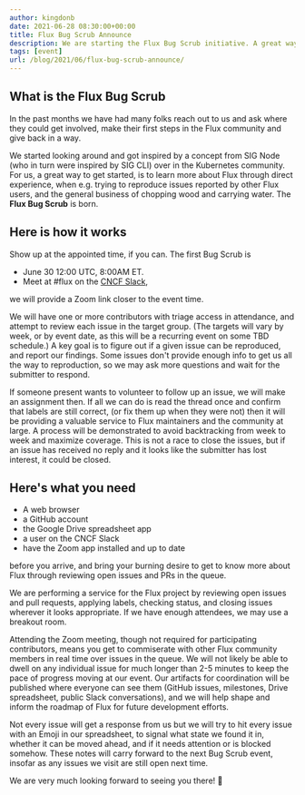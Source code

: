 ```yaml
---
author: kingdonb
date: 2021-06-28 08:30:00+00:00
title: Flux Bug Scrub Announce
description: We are starting the Flux Bug Scrub initiative. A great way to help out in the community and get started by learning more about Flux and interacting with user issues!
tags: [event]
url: /blog/2021/06/flux-bug-scrub-announce/
---
```


## What is the Flux Bug Scrub

In the past months we have had many folks reach out to us and ask where
they could get involved, make their first steps in the Flux community
and give back in a way.

We started looking around and got inspired by a concept from SIG Node
(who in turn were inspired by SIG CLI) over in the Kubernetes community.
For us, a great way to get started, is to learn more about Flux
through direct experience, when e.g. trying to reproduce issues reported by
other Flux users, and the general business of chopping wood and
carrying water. The **Flux Bug Scrub** is born.

## Here is how it works

Show up at the appointed time, if you can. The first Bug Scrub is

- June 30 12:00 UTC, 8:00AM ET.
- Meet at \#flux on the [CNCF Slack](https://slack.cncf.io),

we will provide a Zoom link closer to the event time.

We will have one or more contributors with triage access in attendance,
and attempt to review each issue in the target group. (The targets will
vary by week, or by event date, as this will be a recurring event on
some TBD schedule.) A key goal is to figure out if a given issue can be
reproduced, and report our findings. Some issues don\'t provide enough
info to get us all the way to reproduction, so we may ask more questions
and wait for the submitter to respond.

If someone present wants to volunteer to follow up an issue, we will
make an assignment then. If all we can do is read the thread once and
confirm that labels are still correct, (or fix them up when they were
not) then it will be providing a valuable service to Flux maintainers
and the community at large. A process will be demonstrated to avoid
backtracking from week to week and maximize coverage. This is not a race
to close the issues, but if an issue has received no reply and it looks
like the submitter has lost interest, it could be closed.

## Here's what you need

- A web browser
- a GitHub account
- the Google Drive spreadsheet app
- a user on the CNCF Slack
- have the Zoom app installed and up to date

before you arrive, and bring your burning desire to get to know more
about Flux through reviewing open issues and PRs in the queue.

We are performing a service for the Flux project by reviewing open
issues and pull requests, applying labels, checking status, and closing
issues wherever it looks appropriate. If we have enough attendees, we
may use a breakout room.

Attending the Zoom meeting, though not required for participating
contributors, means you get to commiserate with other Flux community
members in real time over issues in the queue. We will not likely be
able to dwell on any individual issue for much longer than 2-5 minutes
to keep the pace of progress moving at our event. Our artifacts for
coordination will be published where everyone can see them (GitHub
issues, milestones, Drive spreadsheet, public Slack conversations), and
we will help shape and inform the roadmap of Flux for future development
efforts.

Not every issue will get a response from us but we will try to hit every
issue with an Emoji in our spreadsheet, to signal what state we found it
in, whether it can be moved ahead, and if it needs attention or is
blocked somehow. These notes will carry forward to the next Bug Scrub
event, insofar as any issues we visit are still open next time.

We are very much looking forward to seeing you there! 🎈
